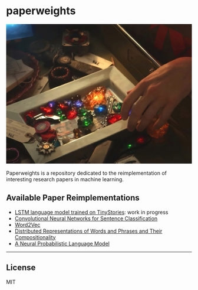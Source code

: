 # paperweights

![paperweights](infinity_stones.jpeg)

Paperweights is a repository dedicated to the reimplementation of interesting research papers in machine learning.

## Available Paper Reimplementations

- [LSTM language model trained on TinyStories](LSTMLanguageModel/README.md): work in progress
- [Convolutional Neural Networks for Sentence Classification](CNNClassification/README.md)
- [Word2Vec](Word2Vec/README.md) 
- [Distributed Representations of Words and Phrases and Their Compositionality](NEGSkipGram/README.md)
- [A Neural Probabilistic Language Model](NPLM/README.md)

---
## License

MIT
